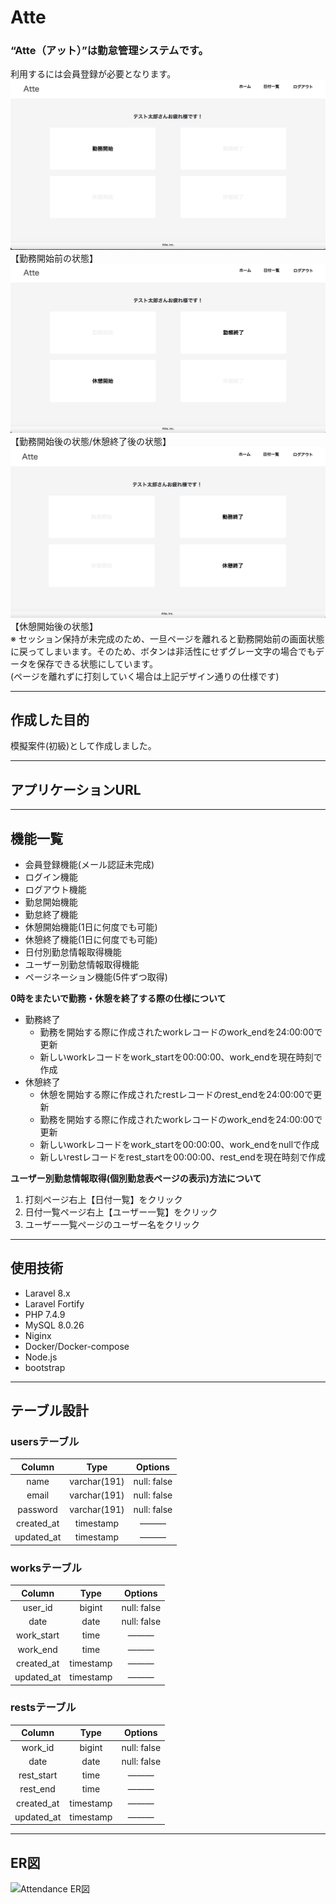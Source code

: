 # Atte
### “Atte（アット）”は勤怠管理システムです。<br>
利用するには会員登録が必要となります。
![alt](img/Attendanceトップ画像.png)<br>【勤務開始前の状態】<br>
![alt](img/Atte画面2.png)<br>【勤務開始後の状態/休憩終了後の状態】<br>
![alt](img/Atte画面3.png)<br>【休憩開始後の状態】<br>
 ※ セッション保持が未完成のため、一旦ページを離れると勤務開始前の画面状態に戻ってしまいます。そのため、ボタンは非活性にせずグレー文字の場合でもデータを保存できる状態にしています。<br>(ページを離れずに打刻していく場合は上記デザイン通りの仕様です)<br>

***

## 作成した目的
模擬案件(初級)として作成しました。

***

## アプリケーションURL

***

## 機能一覧
* 会員登録機能(メール認証未完成)
* ログイン機能
* ログアウト機能
* 勤怠開始機能
* 勤怠終了機能
* 休憩開始機能(1日に何度でも可能)
* 休憩終了機能(1日に何度でも可能)
* 日付別勤怠情報取得機能
* ユーザー別勤怠情報取得機能
* ページネーション機能(5件ずつ取得)

**0時をまたいで勤務・休憩を終了する際の仕様について**

- 勤務終了
    - 勤務を開始する際に作成されたworkレコードのwork_endを24:00:00で更新
    - 新しいworkレコードをwork_startを00:00:00、work_endを現在時刻で作成
- 休憩終了
    - 休憩を開始する際に作成されたrestレコードのrest_endを24:00:00で更新
    - 勤務を開始する際に作成されたworkレコードのwork_endを24:00:00で更新
    - 新しいworkレコードをwork_startを00:00:00、work_endをnullで作成
    - 新しいrestレコードをrest_startを00:00:00、rest_endを現在時刻で作成

**ユーザー別勤怠情報取得(個別勤怠表ページの表示)方法について**

1. 打刻ページ右上【日付一覧】をクリック
1. 日付一覧ページ右上【ユーザー一覧】をクリック
1. ユーザー一覧ページのユーザー名をクリック

***

## 使用技術
* Laravel 8.x
* Laravel Fortify
* PHP 7.4.9
* MySQL 8.0.26
* Niginx
* Docker/Docker-compose
* Node.js
* bootstrap

***

## テーブル設計
### usersテーブル
|Column|Type|Options| 
|:---:|:---:|:---:| 
|name|varchar(191)|null: false|
|email|varchar(191)|null: false|
|password|varchar(191)|null: false|
|created_at|timestamp|———|
|updated_at|timestamp|———|

### worksテーブル
|Column|Type|Options| 
|:---:|:---:|:---:| 
|user_id|bigint|null: false|
|date|date|null: false|
|work_start|time|———|
|work_end|time|———|
|created_at|timestamp|———|
|updated_at|timestamp|———|

### restsテーブル
|Column|Type|Options| 
|:---:|:---:|:---:| 
|work_id|bigint|null: false|
|date|date|null: false|
|rest_start|time|———|
|rest_end|time|———|
|created_at|timestamp|———|
|updated_at|timestamp|———|

***

## ER図
<img width="999" alt="Attendance ER図" src="https://github.com/fukao1985/Attendance_laravel/assets/141505803/56448644-3bd3-4f7e-805e-640411975026">